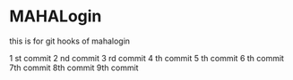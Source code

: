 # MAHALogin
this is for git hooks  of mahalogin

1 st commit
2 nd commit
3 rd commit
4 th commit
5 th commit
6 th commit
7th commit
8th commit
9th commit
